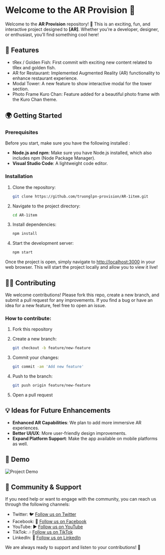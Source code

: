 # Welcome to the **AR Provision** 🚀

Welcome to the **AR Provision** repository! 🎉 This is an exciting, fun, and interactive project designed to **[AR]**. Whether you’re a developer, designer, or enthusiast, you’ll find something cool here!

## 🔧 Features
- tRex / Golden Fish: First commit with exciting new content related to tRex and golden fish.
- AR for Restaurant: Implemented Augmented Reality (AR) functionality to enhance restaurant experience.
- Modal Tower: A new feature to show interactive modal for the tower section.
- Photo Frame Kuro Chan: Feature added for a beautiful photo frame with the Kuro Chan theme.

## 🌍 Getting Started

### Prerequisites

Before you start, make sure you have the following installed :

- **Node.js and npm**: Make sure you have Node.js installed, which also includes npm (Node Package Manager).
- **Visual Studio Code**: A lightweight code editor.

### Installation
1. Clone the repository:

   ```sh
   git clone https://github.com/truonglpn-provision/AR-1item.git
   ```

2. Navigate to the project directory:

   ```sh
   cd AR-1item
   ```

3. Install dependencies:

   ```sh
   npm install
   ```

4. Start the development server:

   ```sh
   npm start
   ```

Once the project is open, simply navigate to [http://localhost:3000](http://localhost:3000) in your web browser. This will start the project locally and allow you to view it live!

## 🧑‍💻 Contributing

We welcome contributions! Please fork this repo, create a new branch, and submit a pull request for any improvements. If you find a bug or have an idea for a new feature, feel free to open an issue.

### How to contribute:
1. Fork this repository
2. Create a new branch:

   ```sh
   git checkout -b feature/new-feature
   ```

3. Commit your changes:

   ```sh
   git commit -am 'Add new feature'
   ```

4. Push to the branch:

   ```sh
   git push origin feature/new-feature
   ```

5. Open a pull request

## 💡 Ideas for Future Enhancements

- **Enhanced AR Capabilities**: We plan to add more immersive AR experiences.
- **Better UI/UX**: More user-friendly design improvements.
- **Expand Platform Support**: Make the app available on mobile platforms as well.

## 🚀 Demo

![Project Demo](https://ar-provision.vercel.app/)

## 📢 Community & Support

If you need help or want to engage with the community, you can reach us through the following channels:

- Twitter: 🐦 [Follow us on Twitter](https://twitter.com/ProVision_all)
- Facebook: 📱 [Follow us on Facebook](https://www.facebook.com/provisionvn/)
- YouTube: ▶️ [Follow us on YouTube](https://www.youtube.com/@provisionvn)
- TikTok: 🎶 [Follow us on TikTok](http://www.tiktok.com/@provision.vn)
- LinkedIn: 💼 [Follow us on LinkedIn](https://www.linkedin.com/in/provisionvn/)

We are always ready to support and listen to your contributions! 🌟
